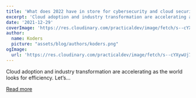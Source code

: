 ```yaml
---
title: 'What does 2022 have in store for cybersecurity and cloud security specialists?'
excerpt: 'Cloud adoption and industry transformation are accelerating as the world looks for efficiency. Let’s...'
date: '2021-12-29'
coverImage: 'https://res.cloudinary.com/practicaldev/image/fetch/s--cYXywUj7--/c_imagga_scale,f_auto,fl_progressive,h_420,q_auto,w_1000/https://dev-to-uploads.s3.amazonaws.com/uploads/articles/kfp4pstu0vrbziercpa0.jpeg'
author:
  name: Koders
  picture: "assets/blog/authors/koders.png"
ogImage:
  url: 'https://res.cloudinary.com/practicaldev/image/fetch/s--cYXywUj7--/c_imagga_scale,f_auto,fl_progressive,h_420,q_auto,w_1000/https://dev-to-uploads.s3.amazonaws.com/uploads/articles/kfp4pstu0vrbziercpa0.jpeg'
---
```


Cloud adoption and industry transformation are accelerating as the world looks for efficiency. Let’s...

[Read more](https://dev.to/castai/what-does-2022-have-in-store-for-cybersecurity-and-cloud-security-specialists-4ppi)
